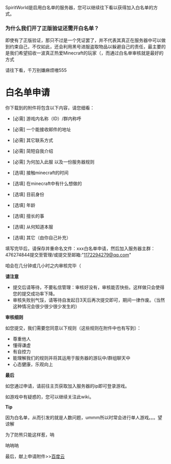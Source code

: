 
SpiritWorld是启用白名单的服务器，您可以继续往下看以获得加入白名单的方式。

### 为什么我们开了正版验证还需开白名单？

即使有了正版验证，那只不过是一个凭证罢了，并不代表其真正在服务器中可以做到约束自己，不仅如此，还会利用黑号进服盗取物品以躲避自己的责任，最主要的是我们希望招收一波真正热爱Minecraft的玩家（，而通过白名单审核就是最好的方式

请往下看，千万别嫌麻烦嗷555

# 白名单申请

你下载到的附件将包含以下内容，请您细看：

- [必需] 游戏内名称（ID）/群内称呼
- [必需] 一个能接收邮件的地址
- [必需] 其它联系方式
- [必需] 简短自我介绍
- [必需] 为何加入此服
以及一份服务器规则

- [选填] 接触minecraft的时间
- [选填] 在minecraft中有什么想做的
- [选填] 目前身份
- [选填] 年龄
- [选填] 擅长的事
- [选填] 从何知道本服
- [选填] 其它（由你自己补充）

填写完毕后，请保存并重命名文件：xxx白名单申请，然后加入服务器主群：476274844提交至管理/或提交至邮箱:"1172294279@qq.com"

咱会在几分钟或几小时之内审核完毕（

**请注意**

- 提交后请等待，不要私信管理：审核好没有，审核能否快些。这样做只会使得您的提交成功率下降。
- 审核失败别气馁，请等待自发起日3天后再次提交即可，期间一律作废。（当然这种情况会很少很少很少发生的）

**审核细则**

如您提交，我们需要您同意以下规则（这些规则在附件中也有写到）：
- 尊重他人
- 懂得谦虚
- 有自控力
- 能理解我们的规则并将其运用于服务器的游玩中/群组聊天中
- 心态健康，乐观向上

**最后**

如您通过申请，请前往主页获取加入服务器的ip即可登录游戏。

如游戏中有疑惑的，您可以继续关注此wiki。

**Tip**

因为白名单，从而引发的就是人数问题，ummm所以时常会进行单人游戏。。。望谅解



为了防熊只能这样惹，呐



呐呐呐

最后，献上申请附件>>[百度云](https://pan.baidu.com/s/1awS5_K9HK2EGCxdhNGNQWA)

